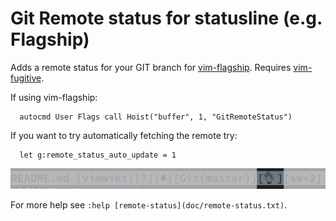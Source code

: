 # Git Remote status for statusline (e.g. Flagship)

Adds a remote status for your GIT branch for [vim-flagship](https://github.com/tpope/vim-flagship). Requires [vim-fugitive](https://github.com/tpope/vim-fugitive).

If using vim-flagship:

```
  autocmd User Flags call Hoist("buffer", 1, "GitRemoteStatus")
```

If you want to try automatically fetching the remote try:

```
  let g:remote_status_auto_update = 1
```

<img src="remote-status.png"></img>

For more help see `:help [remote-status](doc/remote-status.txt)`.


